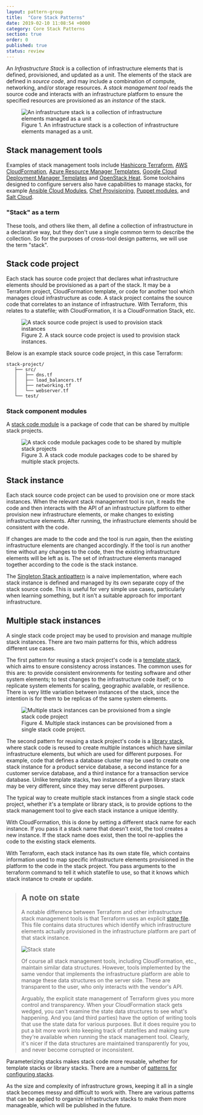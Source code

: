 ```yaml
---
layout: pattern-group
title:  "Core Stack Patterns"
date: 2019-02-10 11:08:54 +0000
category: Core Stack Patterns
section: true
order: 0
published: true
status: review
---
```


An *Infrastructure Stack* is a collection of infrastructure elements that is defined, provisioned, and updated as a unit. The elements of the stack are defined in *source code*, and may include a combination of compute, networking, and/or storage resources. A *stack management tool* reads the source code and interacts with an infrastructure platform to ensure the specified resources are provisioned as an *instance* of the stack.


<figure>
  <img src="images/infrastructure-stack.png" alt="An infrastructure stack is a collection of infrastructure elements managed as a unit"/>
  <figcaption>Figure 1. An infrastructure stack is a collection of infrastructure elements managed as a unit.</figcaption>
</figure>


## Stack management tools

Examples of stack management tools include [Hashicorp Terraform](https://www.terraform.io/), [AWS CloudFormation](https://aws.amazon.com/cloudformation/), [Azure Resource Manager Templates](https://docs.microsoft.com/en-us/azure/azure-resource-manager/resource-group-overview), [Google Cloud Deployment Manager Templates](https://cloud.google.com/deployment-manager/) and [OpenStack Heat](https://wiki.openstack.org/wiki/Heat). Some toolchains designed to configure servers also have capabilities to manage stacks, for example [Ansible Cloud Modules](https://www.ansible.com/integrations/cloud), [Chef Provisioning](https://docs.chef.io/provisioning.html), [Puppet modules](https://forge.puppet.com/puppetlabs/aws/readme), and [Salt Cloud](https://docs.saltstack.com/en/latest/topics/cloud/).


### "Stack" as a term

These tools, and others like them, all define a collection of infrastructure in a declarative way, but they don't use a single common term to describe the collection. So for the purposes of cross-tool design patterns, we will use the term "stack". 


## Stack code project

Each stack has source code project that declares what infrastructure elements should be provisioned as a part of the stack. It may be a Terraform project, CloudFormation template, or code for another tool which manages cloud infrastructure as code. A stack project contains the source code that correlates to an instance of infrastructure. With Terraform, this relates to a statefile; with CloudFormation, it is a CloudFormation Stack, etc.


<figure>
  <img src="images/stack-source.png" alt="A stack source code project is used to provision stack instances"/>
  <figcaption>Figure 2. A stack source code project is used to provision stack instances.</figcaption>
</figure>


Below is an example stack source code project, in this case Terraform:

~~~ console
stack-project/
   ├── src/
   │   ├── dns.tf
   │   ├── load_balancers.tf
   │   ├── networking.tf
   │   └── webserver.tf
   └── test/
~~~


### Stack component modules

A [stack code module](stack-code-module.html) is a package of code that can be shared by multiple stack projects.


<figure>
  <img src="images/stack-code-module.png" alt="A stack code module packages code to be shared by multiple stack projects"/>
  <figcaption>Figure 3. A stack code module packages code to be shared by multiple stack projects.</figcaption>
</figure>


## Stack instance

Each stack source code project can be used to provision one or more stack instances. When the relevant stack management tool is run, it reads the code and then interacts with the API of an infrastructure platform to either provision new infrastructure elements, or make changes to existing infrastructure elements. After running, the infrastructure elements should be consistent with the code.

If changes are made to the code and the tool is run again, then the existing infrastructure elements are changed accordingly. If the tool is run another time without any changes to the code, then the existing infrastructure elements will be left as is. The set of infrastructure elements managed together according to the code is the stack instance.

The [Singleton Stack antipattern](singleton-stack.html) is a naive implementation, where each stack instance is defined and managed by its own separate copy of the stack source code. This is useful for very simple use cases, particularly when learning something, but it isn't a suitable approach for important infrastructure.


## Multiple stack instances

A single stack code project may be used to provision and manage multiple stack instances. There are two main patterns for this, which address different use cases.

The first pattern for reusing a stack project's code is a [template stack](template-stack.html), which aims to ensure consistency across instances. The common uses for this are: to provide consistent environments for testing software and other system elements; to test changes to the infrastructure code itself; or to replicate system elements for scaling, geographic available, or resilience. There is very little variation between instances of the stack, since the intention is for them to be replicas of the same system elements.


<figure>
  <img src="images/stack-instances.png" alt="Multiple stack instances can be provisioned from a single stack code project"/>
  <figcaption>Figure 4. Multiple stack instances can be provisioned from a single stack code project.</figcaption>
</figure>


The second pattern for reusing a stack project's code is a [library stack](library-stack.html), where stack code is reused to create multiple instances which have similar infrastructure elements, but which are used for different purposes. For example, code that defines a database cluster may be used to create one stack instance for a product service database, a second instance for a customer service database, and a third instance for a transaction service database. Unlike template stacks, two instances of a given library stack may be very different, since they may serve different purposes.

The typical way to create multiple stack instances from a single stack code project, whether it's a template or library stack, is to provide options to the stack management tool to give each stack instance a unique identity.

With CloudFormation, this is done by setting a different stack name for each instance. If you pass it a stack name that doesn't exist, the tool creates a new instance. If the stack name does exist, then the tool re-applies the code to the existing stack elements.

With Terraform, each stack instance has its own state file, which contains information used to map specific infrastructure elements provisioned in the platform to the code in the stack project. You pass arguments to the terraform command to tell it which statefile to use, so that it knows which stack instance to create or update.


> ## A note on state
> 
> A notable difference between Terraform and other infrastructure stack management tools is that Terraform uses an explicit [state file](https://www.terraform.io/docs/state/). This file contains data structures which identify which infrastructure elements actually provisioned in the infrastructure platform are part of that stack instance.
>
> ![Stack state](images/stack-state.png)
> 
> Of course all stack management tools, including CloudFormation, etc., maintain similar data structures. However, tools implemented by the same vendor that implements the infrastructure platform are able to manage these data structures on the server side. These are transparent to the user, who only interacts with the vendor's API. 
> 
> Arguably, the explicit state management of Terraform gives you more control and transparency. When your CloudFormation stack gets wedged, you can't examine the state data structures to see what's happening. And you (and third parties) have the option of writing tools that use the state data for various purposes. But it does require you to put a bit more work into keeping track of statefiles and making sure they're available when running the stack management tool. Clearly, it's nicer if the data structures are maintained transparently for you, and never become corrupted or inconsistent.


Parameterizing stacks makes stack code more reusable, whether for template stacks or library stacks. There are a number of [patterns for configuring stacks](/patterns/stack-configuration/).

As the size and complexity of infrastructure grows, keeping it all in a single stack becomes messy and difficult to work with. There are various patterns that can be applied to organize infrastructure stacks to make them more manageable, which will be published in the future.
